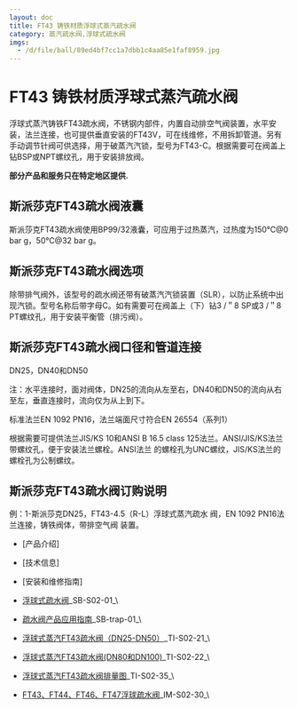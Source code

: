 ```yaml
---
layout: doc
title: FT43 铸铁材质浮球式蒸汽疏水阀
category: 蒸汽疏水阀,浮球式疏水阀
imgs:
  - /d/file/ball/89ed4bf7cc1a7dbb1c4aa85e1faf8959.jpg
---
```


# FT43 铸铁材质浮球式蒸汽疏水阀

浮球式蒸汽铸铁FT43疏水阀，不锈钢内部件，内置自动排空气阀装置，水平安装，法兰连接，也可提供垂直安装的FT43V，可在线维修，不用拆卸管道。另有手动调节针阀可供选择，用于破蒸汽汽锁，型号为FT43-C。根据需要可在阀盖上钻BSP或NPT螺纹孔，用于安装排放阀。

**部分产品和服务只在特定地区提供.**

## 斯派莎克FT43疏水阀液囊

斯派莎克FT43疏水阀使用BP99/32液囊，可应用于过热蒸汽，过热度为150℃@0 bar g，50℃@32 bar g。

## 斯派莎克FT43疏水阀选项

除带排气阀外，该型号的疏水阀还带有破蒸汽汽锁装置（SLR），以防止系统中出现汽锁。型号名称后带字母C。如有需要可在阀盖上（下）钻3 /＂8 SP或3 /＂8 PT螺纹孔，用于安装平衡管（排污阀）。

## 斯派莎克FT43疏水阀口径和管道连接

DN25，DN40和DN50

注：水平连接时，面对阀体，DN25的流向从左至右，DN40和DN50的流向从右至左，垂直连接时，流向仅为从上到下。

标准法兰EN 1092 PN16，法兰端面尺寸符合EN 26554（系列1）

根据需要可提供法兰JIS/KS 10和ANSI B 16.5 class 125法兰。ANSI/JIS/KS法兰带螺纹孔，便于安装法兰螺栓。ANSI法兰 的螺栓孔为UNC螺纹，JIS/KS法兰的螺栓孔为公制螺纹。

## 斯派莎克FT43疏水阀订购说明

例：1-斯派莎克DN25，FT43-4.5（R-L）浮球式蒸汽疏水 阀，EN 1092 PN16法兰连接，铸铁阀体，带排空气阀 装置。

- [产品介绍]
- [技术信息]
- [安装和维修指南]

- [浮球式疏水阀](https://assets.spiraxvalve.com/pdf/SB-S02-01-%E6%B5%AE%E7%90%83%E5%BC%8F%E7%96%8F%E6%B0%B4%E9%98%80.pdf)\_SB-S02-01\_\
- [疏水阀产品应用指南](https://assets.spiraxvalve.com/pdf/SB-trap-01-%E7%96%8F%E6%B0%B4%E9%98%80%E4%BA%A7%E5%93%81%E5%BA%94%E7%94%A8%E6%8C%87%E5%8D%97.pdf)\_SB-trap-01\_\

- [浮球式蒸汽FT43疏水阀（DN25-DN50）](https://assets.spiraxvalve.com/pdf/TI-S02-21-FT43%20铸铁材质浮球式蒸汽疏水阀（DN25-DN50）.pdf)\_TI-S02-21\_\
- [浮球式蒸汽FT43疏水阀(DN80和DN100)](<https://assets.spiraxvalve.com/pdf/TI-S02-22-FT43%20铸铁材质浮球式蒸汽疏水阀(DN80和DN100).pdf>)\_TI-S02-22\_\
- [浮球式蒸汽FT43疏水阀排量图](<https://assets.spiraxvalve.com/pdf/TI-S02-22-FT43%20铸铁材质浮球式蒸汽疏水阀(DN80和DN100).pdf>)\_TI-S02-35\_\

- [FT43、FT44、FT46、FT47浮球疏水阀](https://assets.spiraxvalve.com/pdf/IM-S02-30-FT43、FT44、FT46、FT47浮球疏水阀.pdf)\_IM-S02-30\_\
